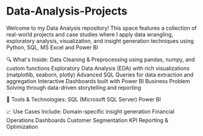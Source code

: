 # Data-Analysis-Projects
Welcome to my Data Analysis repository! This space features a collection of real-world projects and case studies where I apply data wrangling, exploratory analysis, visualization, and insight generation techniques using Python, SQL, MS Excel and Power BI

🔍 What's Inside:
Data Cleaning & Preprocessing using pandas, numpy, and custom functions
Exploratory Data Analysis (EDA) with rich visualizations (matplotlib, seaborn, plotly)
Advanced SQL Queries for data extraction and aggregation
Interactive Dashboards built with Power BI
Business Problem Solving through data-driven storytelling and reporting

🧰 Tools & Technologies:
SQL (Microsoft SQL Server)
Power BI 

📈 Use Cases Include:
Domain-specific insight generation
Financial Operations Dashboards
Customer Segmentation
KPI Reporting & Optimization

